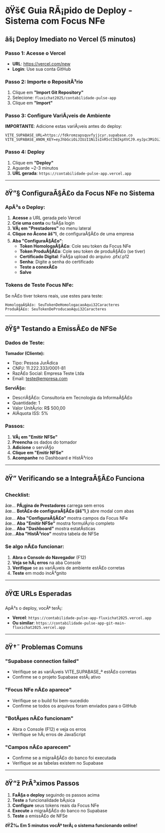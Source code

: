 # ðŸš€ Guia RÃ¡pido de Deploy - Sistema com Focus NFe

## âš¡ Deploy Imediato no Vercel (5 minutos)

### Passo 1: Acesse o Vercel
- **URL**: https://vercel.com/new
- **Login**: Use sua conta GitHub

### Passo 2: Importe o RepositÃ³rio
1. Clique em **"Import Git Repository"**
2. Selecione: `fluxichat2025/contabilidade-pulse-app`
3. Clique em **"Import"**

### Passo 3: Configure VariÃ¡veis de Ambiente
**IMPORTANTE**: Adicione estas variÃ¡veis antes do deploy:

```
VITE_SUPABASE_URL=https://fdkromzapsquvfyjjcyr.supabase.co
VITE_SUPABASE_ANON_KEY=eyJhbGciOiJIUzI1NiIsInR5cCI6IkpXVCJ9.eyJpc3MiOiJzdXBhYmFzZSIsInJlZiI6ImZka3JvbXphcHNxdXZmeWpqY3lyIiwicm9sZSI6ImFub24iLCJpYXQiOjE3MzQ5NzI5NzQsImV4cCI6MjA1MDU0ODk3NH0.example
```

### Passo 4: Deploy
1. Clique em **"Deploy"**
2. Aguarde ~2-3 minutos
3. **URL gerada**: `https://contabilidade-pulse-app.vercel.app`

---

## ðŸ”§ ConfiguraÃ§Ã£o da Focus NFe no Sistema

### ApÃ³s o Deploy:

1. **Acesse** a URL gerada pelo Vercel
2. **Crie uma conta** ou faÃ§a login
3. **VÃ¡ em "Prestadores"** no menu lateral
4. **Clique no Ã­cone âš™ï¸** de configuraÃ§Ã£o de uma empresa
5. **Aba "ConfiguraÃ§Ã£o"**:
   - **Token HomologaÃ§Ã£o**: Cole seu token da Focus NFe
   - **Token ProduÃ§Ã£o**: Cole seu token de produÃ§Ã£o (se tiver)
   - **Certificado Digital**: FaÃ§a upload do arquivo .pfx/.p12
   - **Senha**: Digite a senha do certificado
   - **Teste a conexÃ£o**
   - **Salve**

### Tokens de Teste Focus NFe:
Se nÃ£o tiver tokens reais, use estes para teste:
```
HomologaÃ§Ã£o: SeuTokenDeHomologacaoAqui32Caracteres
ProduÃ§Ã£o: SeuTokenDeProducaoAqui32Caracteres
```

---

## ðŸ§ª Testando a EmissÃ£o de NFSe

### Dados de Teste:

**Tomador (Cliente):**
- Tipo: Pessoa JurÃ­dica
- CNPJ: 11.222.333/0001-81
- RazÃ£o Social: Empresa Teste Ltda
- Email: teste@empresa.com

**ServiÃ§o:**
- DescriÃ§Ã£o: Consultoria em Tecnologia da InformaÃ§Ã£o
- Quantidade: 1
- Valor UnitÃ¡rio: R$ 500,00
- AlÃ­quota ISS: 5%

### Passos:
1. **VÃ¡ em "Emitir NFSe"**
2. **Preencha** os dados do tomador
3. **Adicione** o serviÃ§o
4. **Clique em "Emitir NFSe"**
5. **Acompanhe** no Dashboard e HistÃ³rico

---

## ðŸ” Verificando se a IntegraÃ§Ã£o Funciona

### Checklist:

âœ… **PÃ¡gina de Prestadores** carrega sem erros  
âœ… **BotÃ£o de configuraÃ§Ã£o (âš™ï¸)** abre modal com abas  
âœ… **Aba "ConfiguraÃ§Ã£o"** mostra campos da Focus NFe  
âœ… **Aba "Emitir NFSe"** mostra formulÃ¡rio completo  
âœ… **Aba "Dashboard"** mostra estatÃ­sticas  
âœ…**Aba "HistÃ³rico"** mostra tabela de NFSe  

### Se algo nÃ£o funcionar:

1. **Abra o Console do Navegador** (F12)
2. **Veja se hÃ¡ erros** na aba Console
3. **Verifique** se as variÃ¡veis de ambiente estÃ£o corretas
4. **Teste** em modo incÃ³gnito

---

## ðŸŒ URLs Esperadas

ApÃ³s o deploy, vocÃª terÃ¡:

- **Vercel**: `https://contabilidade-pulse-app-fluxichat2025.vercel.app`
- **Ou similar**: `https://contabilidade-pulse-app-git-main-fluxichat2025.vercel.app`

---

## ðŸ†˜ Problemas Comuns

### "Supabase connection failed"
- Verifique se as variÃ¡veis VITE_SUPABASE_ª estÃ£o corretas
- Confirme se o projeto Supabase estÃ¡ ativo

### "Focus NFe nÃ£o aparece"
- Verifique se o build foi bem-sucedido
- Confirme se todos os arquivos foram enviados para o GitHub

### "BotÃµes nÃ£o funcionam"
- Abra o Console (F12) e veja os erros
- Verifique se hÃ¡ erros de JavaScript

### "Campos nÃ£o aparecem"
- Confirme se a migraÃ§Ã£o do banco foi executada
- Verifique se as tabelas existem no Supabase

---

## ðŸ“ž PrÃ³ximos Passos

1. **FaÃ§a o deploy** seguindo os passos acima
2. **Teste** a funcionalidade bÃ¡sica
3. **Configure** seus tokens reais da Focus NFe
4. **Execute** a migraÃ§Ã£o do banco no Supabase
5. **Teste** a emissÃ£o de NFSe

**ðŸŽ‰ Em 5 minutos vocÃª terÃ¡ o sistema funcionando online!**
